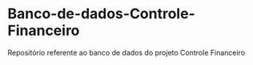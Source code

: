 # Banco-de-dados-Controle-Financeiro
Repositório referente ao banco de dados do projeto Controle Financeiro
